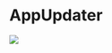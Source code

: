 ﻿# AppUpdater
[![](https://jitpack.io/v/amrudesh1/AppUpdater.svg)](https://jitpack.io/#amrudesh1/AppUpdater)
